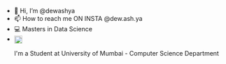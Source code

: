 - 👋 Hi, I’m @dewashya
- 📫 How to reach me ON INSTA @dew.ash.ya
- 💻 Masters in Data Science
- <img src = https://udcs.mu.ac.in/webimages/dept_logo.png align="Center" height=18 width=18></img><p> I'm a Student at University of Mumbai - Computer Science Department</p> 
<!---
dewashya/dewashya is a ✨ special ✨ repository because its `README.md` (this file) appears on your GitHub profile.
You can click the Preview link to take a look at your changes.
--->
